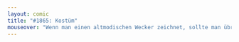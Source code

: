 ```yaml
---
layout: comic
title: "#1865: Kostüm"
mouseover: "Wenn man einen altmodischen Wecker zeichnet, sollte man übrigens stets darauf achten, dass die Glockendingsbumse nicht zu brustig aussehen."
---
```


